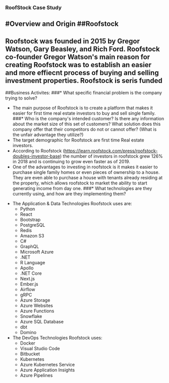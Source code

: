 ### RoofStock Case Study

#Overview and Origin
##Roofstock
---
Roofstock was founded in 2015 by Gregor Watson, Gary Beasley, and Rich Ford. Roofstock co-founder Gregor Watson's main reason for creating Roofstock was to establish an easier and more effiecnt process of buying and selling investment properties. Roofstock is seris funded
---
##Business Activites: 
###* What specific financial problem is the company trying to solve?
+ The main purpose of Roofstock is to create a platform that makes it easier for first time real estate investors to buy and sell single family.
###* Who is the company's intended customer? Is there any information about the market size of this set of customers? What solution does this company offer that their competitors do not or cannot offer? (What is the unfair advantage they utilize?)
+ The target demographic for Roofstock are first time Real estate investors. 
+ According to Roofstock (https://learn.roofstock.com/press/roofstock-doubles-investor-base) the number of investors in roofstock grew 126% in 2018 and is continuing to grow even faster as of 2019. 
+ One of the advantages to investing in roofstock is it makes it easier to purchase single family homes or even pieces of ownership to a house. They are even able to purchase a house with tenants already residing at the property, which allows roofstock to market the ability to start generating income from day one. 
###* What technologies are they currently using, and how are they implementing them? 
* The Application & Data Technologies Roofstock uses are:
	+ Python
	+ React
	+ Bootstrap
	+ PostgreSQL
	+ Redis
	+ Amazon S3
	+ C#
	+ GraphQL
	+ Microsoft Azure
	+ .NET
	+ R Language
	+ Apollo
	+ .NET Core
	+ Next.js
	+ Ember.js
	+ Airflow
	+ gRPC
	+ Azure Storage
	+ Azure Websites
	+ Azure Functions
	+ Snowflake
	+ Azure SQL Database
	+ dbt
	+ Domino
* The DevOps Technologies Roofstock uses: 
	+ Docker
	+ Visual Studio Code
	+ Bitbucket
	+ Kubernetes
	+ Azure Kubernetes Service
	+ Azure Application Insights
	+ Azure Pipelines
